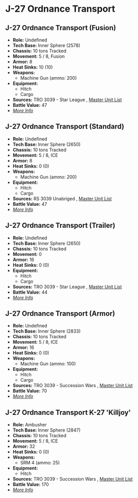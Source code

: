 # J-27 Ordnance Transport 

## J-27 Ordnance Transport (Fusion) 

- **Role:** Undefined 
- **Tech Base:** Inner Sphere (2578) 
- **Chassis:** 10 tons Tracked 
- **Movement:** 5 / 8, Fusion 
- **Armor:** 8 
- **Heat Sinks:** 10 (10) 
- **Weapons:** 
  - Machine Gun (ammo: 200) 
- **Equipment:** 
  - Hitch 
  - Cargo 
- **Sources:** TRO 3039 - Star League , [Master Unit List](http://masterunitlist.info/Unit/Details/1644/j-27-ordnance-transport-fusion) 
- **Battle Value:** 47 
- [*More Info*](j-27_ordnance_transport/j-27_ordnance_transport_fusion.md) 

## J-27 Ordnance Transport (Standard) 

- **Role:** Undefined 
- **Tech Base:** Inner Sphere (2650) 
- **Chassis:** 10 tons Tracked 
- **Movement:** 5 / 8, ICE 
- **Armor:** 8 
- **Heat Sinks:** 0 (0) 
- **Weapons:** 
  - Machine Gun (ammo: 200) 
- **Equipment:** 
  - Hitch 
  - Cargo 
- **Sources:** RS 3039 Unabriged , [Master Unit List](http://masterunitlist.info/Unit/Details/1645/j-27-ordnance-transport-standard) 
- **Battle Value:** 47 
- [*More Info*](j-27_ordnance_transport/j-27_ordnance_transport_standard.md) 

## J-27 Ordnance Transport (Trailer) 

- **Role:** Undefined 
- **Tech Base:** Inner Sphere (2650) 
- **Chassis:** 10 tons Tracked 
- **Movement:** 0 
- **Armor:** 16 
- **Heat Sinks:** 0 (0) 
- **Equipment:** 
  - Hitch 
  - Cargo 
- **Sources:** TRO 3039 - Star League , [Master Unit List](http://masterunitlist.info/Unit/Details/1646/j-27-ordnance-transport-trailer-standard) 
- **Battle Value:** 44 
- [*More Info*](j-27_ordnance_transport/j-27_ordnance_transport_trailer.md) 

## J-27 Ordnance Transport (Armor) 

- **Role:** Undefined 
- **Tech Base:** Inner Sphere (2833) 
- **Chassis:** 10 tons Tracked 
- **Movement:** 5 / 8, ICE 
- **Armor:** 16 
- **Heat Sinks:** 0 (0) 
- **Weapons:** 
  - Machine Gun (ammo: 100) 
- **Equipment:** 
  - Hitch 
  - Cargo 
- **Sources:** TRO 3039 - Succession Wars , [Master Unit List](http://masterunitlist.info/Unit/Details/1643/j-27-ordnance-transport-armor) 
- **Battle Value:** 70 
- [*More Info*](j-27_ordnance_transport/j-27_ordnance_transport_armor.md) 

## J-27 Ordnance Transport K-27 'Killjoy' 

- **Role:** Ambusher 
- **Tech Base:** Inner Sphere (2847) 
- **Chassis:** 10 tons Tracked 
- **Movement:** 5 / 8, ICE 
- **Armor:** 32 
- **Heat Sinks:** 0 (0) 
- **Weapons:** 
  - SRM 4 (ammo: 25) 
- **Equipment:** 
  - Hitch 
- **Sources:** TRO 3039 - Succession Wars , [Master Unit List](http://masterunitlist.info/Unit/Details/1647/j-27-ordnance-transport-k-27-killjoy) 
- **Battle Value:** 170 
- [*More Info*](j-27_ordnance_transport/j-27_ordnance_transport_k-27_killjoy.md) 

